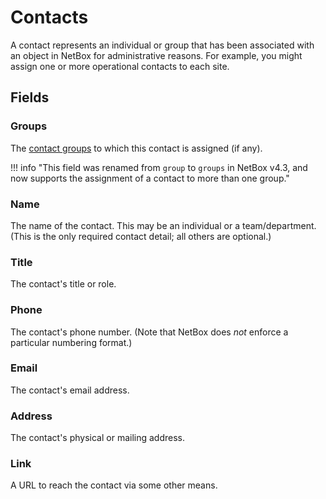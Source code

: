# Contacts

A contact represents an individual or group that has been associated with an object in NetBox for administrative reasons. For example, you might assign one or more operational contacts to each site.

## Fields

### Groups

The [contact groups](./contactgroup.md) to which this contact is assigned (if any).

!!! info "This field was renamed from `group` to `groups` in NetBox v4.3, and now supports the assignment of a contact to more than one group."

### Name

The name of the contact. This may be an individual or a team/department. (This is the only required contact detail; all others are optional.)

### Title

The contact's title or role.

### Phone

The contact's phone number. (Note that NetBox does _not_ enforce a particular numbering format.)

### Email

The contact's email address.

### Address

The contact's physical or mailing address.

### Link

A URL to reach the contact via some other means.
